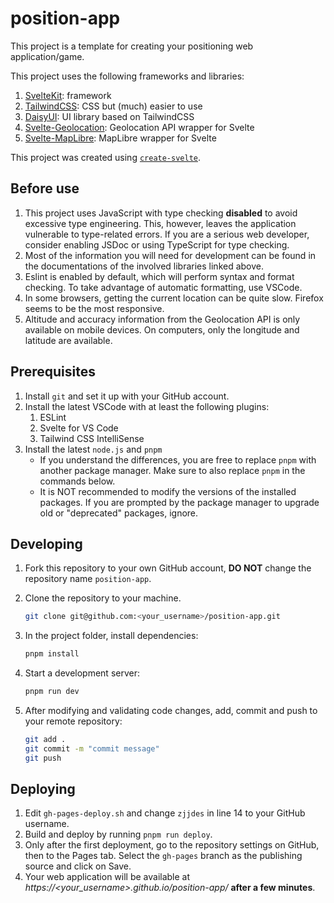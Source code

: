 # position-app

This project is a template for creating your positioning web application/game.

This project uses the following frameworks and libraries:

1. [SvelteKit](https://kit.svelte.dev/docs/introduction): framework
2. [TailwindCSS](https://tailwindcss.com/): CSS but (much) easier to use
3. [DaisyUI](https://daisyui.com/): UI library based on TailwindCSS
4. [Svelte-Geolocation](https://github.com/metonym/svelte-geolocation): Geolocation API wrapper for Svelte
5. [Svelte-MapLibre](https://github.com/dimfeld/svelte-maplibre): MapLibre wrapper for Svelte

This project was created using [`create-svelte`](https://github.com/sveltejs/kit/tree/main/packages/create-svelte).

## Before use

1. This project uses JavaScript with type checking **disabled** to avoid excessive type engineering. This, however, leaves the application vulnerable to type-related errors. If you are a serious web developer, consider enabling JSDoc or using TypeScript for type checking.
2. Most of the information you will need for development can be found in the documentations of the involved libraries linked above.
3. Eslint is enabled by default, which will perform syntax and format checking. To take advantage of automatic formatting, use VSCode.
4. In some browsers, getting the current location can be quite slow. Firefox seems to be the most responsive.
5. Altitude and accuracy information from the Geolocation API is only available on mobile devices. On computers, only the longitude and latitude are available.

## Prerequisites

1. Install `git` and set it up with your GitHub account.
2. Install the latest VSCode with at least the following plugins:
   1. ESLint
   2. Svelte for VS Code
   3. Tailwind CSS IntelliSense
3. Install the latest `node.js` and `pnpm`
   - If you understand the differences, you are free to replace `pnpm` with another package manager. Make sure to also replace `pnpm` in the commands below.
   - It is NOT recommended to modify the versions of the installed packages. If you are prompted by the package manager to upgrade old or "deprecated" packages, ignore.

## Developing

1. Fork this repository to your own GitHub account, **DO NOT** change the repository name `position-app`.
2. Clone the repository to your machine.

    ```bash
    git clone git@github.com:<your_username>/position-app.git
    ```

3. In the project folder, install dependencies:

    ```bash
    pnpm install
    ```

4. Start a development server:

    ```bash
    pnpm run dev
    ```
5. After modifying and validating code changes, add, commit and push to your remote repository:

    ```bash
    git add .
    git commit -m "commit message"
    git push
    ```

## Deploying

1. Edit `gh-pages-deploy.sh` and change `zjjdes` in line 14 to your GitHub username.
2. Build and deploy by running `pnpm run deploy`.
3. Only after the first deployment, go to the repository settings on GitHub, then to the Pages tab. Select the `gh-pages` branch as the publishing source and click on Save.
4. Your web application will be available at _https://<your_username>.github.io/position-app/_ **after a few minutes**.
